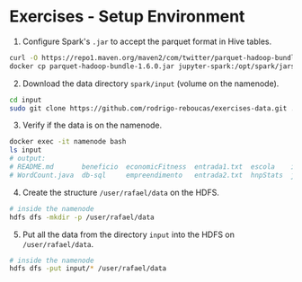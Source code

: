# Exercises - Setup Environment

1. Configure Spark's `.jar` to accept the parquet format in Hive tables.

```bash
curl -O https://repo1.maven.org/maven2/com/twitter/parquet-hadoop-bundle/1.6.0/parquet-hadoop-bundle-1.6.0.jar
docker cp parquet-hadoop-bundle-1.6.0.jar jupyter-spark:/opt/spark/jars
```

2. Download the data directory `spark/input` (volume on the namenode).

```bash
cd input
sudo git clone https://github.com/rodrigo-reboucas/exercises-data.git .
```

3. Verify if the data is on the namenode.

```bash
docker exec -it namenode bash
ls input
# output:
# README.md       beneficio  economicFitness  entrada1.txt  escola    iris         map.py  namesbystate  populacaoLA
# WordCount.java  db-sql     empreendimento   entrada2.txt  hnpStats  juros_selic  names   ouvidoria     reduce.py
```

4. Create the structure `/user/rafael/data` on the HDFS.

```bash
# inside the namenode
hdfs dfs -mkdir -p /user/rafael/data
```

5. Put all the data from the directory `input` into the HDFS on `/user/rafael/data`.

```bash
# inside the namenode
hdfs dfs -put input/* /user/rafael/data
```

